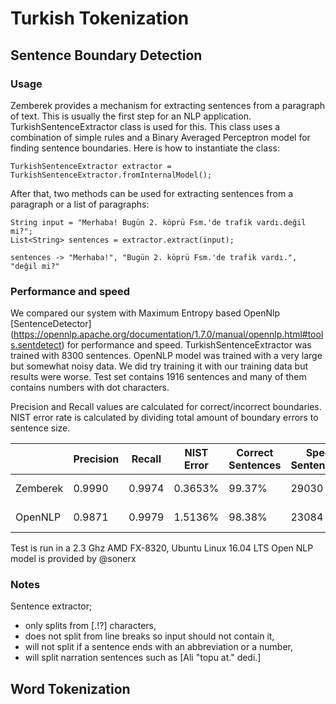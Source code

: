 Turkish Tokenization
============

## Sentence Boundary Detection

### Usage

Zemberek provides a mechanism for extracting sentences from a paragraph of text. This is usually the first step
 for an NLP application. TurkishSentenceExtractor class is used for this. This class uses 
 a combination of simple rules and a Binary Averaged Perceptron model for finding 
 sentence boundaries. Here is how to instantiate the class:
 
    TurkishSentenceExtractor extractor = TurkishSentenceExtractor.fromInternalModel();

After that, two methods can be used for extracting sentences from a paragraph or a list
     of paragraphs:

    String input = "Merhaba! Bugün 2. köprü Fsm.'de trafik vardı.değil mi?";     
    List<String> sentences = extractor.extract(input);

    sentences -> "Merhaba!", "Bugün 2. köprü Fsm.'de trafik vardı.", "değil mi?"

### Performance and speed

We compared our system with Maximum Entropy based OpenNlp 
[SentenceDetector] (https://opennlp.apache.org/documentation/1.7.0/manual/opennlp.html#tools.sentdetect) for performance and speed.
 TurkishSentenceExtractor was trained with 8300 sentences.  OpenNLP model was
 trained with a very large but somewhat noisy data. We did try training it with our training data but results were worse.
 Test set contains 1916 sentences and many of them contains numbers with dot characters.

Precision and Recall values are calculated for correct/incorrect boundaries. NIST error rate is calculated 
by dividing total amount of boundary errors to sentence size.

|            | Precision| Recall   | NIST Error| Correct Sentences | Speed Sentences/s| Model Size |
|------------|----------|----------|-----------|-------------------|------------------|------------|
| Zemberek   |  0.9990  | 0.9974   |  0.3653%  |  99.37%           |  29030           |  10.1 KB   |
| OpenNLP    |  0.9871  | 0.9979   |  1.5136%  |  98.38%           |  23084           |  3.3 MB    |

Test is run in a 2.3 Ghz AMD FX-8320, Ubuntu Linux 16.04 LTS
Open NLP model is provided by @sonerx

### Notes

Sentence extractor;

- only splits from [.!?] characters,
- does not split from line breaks so input should not contain it,
- will not split if a sentence ends with an abbreviation or a number,
- will split narration sentences such as [Ali "topu at." dedi.]

## Word Tokenization





